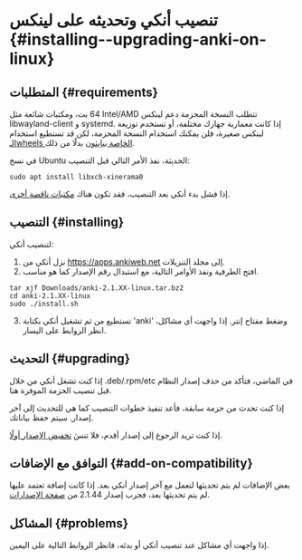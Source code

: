 # تنصيب أنكي وتحديثه على لينكس {#installing--upgrading-anki-on-linux}

<!-- toc -->

## المتطلبات {#requirements}

تتطلب النسخة المحزمة دعم لينكس <span dir="ltr">Intel/AMD</span> 64 بت، ومكتبات شائعة مثل libwayland-client و systemd.
إذا كانت معمارية جهازك مختلفة، أو تستخدم توزيعة لينكس صغيرة، فلن يمكنك استخدام النسخة المحزمة،
لكن قد تستطيع استخدام
[الـwheels الخاصة ببايثون](https://betas.ankiweb.net/#via-pypipip)
بدلًا من ذلك.

في نسخ Ubuntu الحديثة، نفذ الأمر التالي قبل التنصيب:

```shell
sudo apt install libxcb-xinerama0
```

إذا فشل بدء أنكي بعد التنصيب، فقد تكون هناك [مكتبات ناقصة أخرى](./missing-libraries.md).

## التنصيب {#installing}

لتنصيب أنكي:

1. نزل أنكي من <https://apps.ankiweb.net> إلى مجلد التنزيلات.
2. افتح الطرفية ونفذ الأوامر التالية، مع استبدال رقم الإصدار كما هو مناسب.

```shell
tar xjf Downloads/anki-2.1.XX-linux.tar.bz2
cd anki-2.1.XX-linux
sudo ./install.sh
```

3. تستطيع من ثم تشغيل أنكي بكتابة 'anki' وضغط مفتاح إنتر. إذا واجهت أي مشاكل،
   انظر الروابط على اليسار.

## التحديث {#upgrading}

إذا كنت تشغل أنكي من خلال .deb/.rpm/etc في الماضي، فتأكد من حذف إصدار النظام
قبل تنصيب الحزمة الموفرة هنا.

إذا كنت تحدث من حزمة سابقة، فأعد تنفيذ خطوات التنصيب كما هي للتحديث إلى آخر إصدار.
سيتم حفظ بياناتك.

إذا كنت تريد الرجوع إلى إصدار أقدم، فلا تنسَ [تخفيض الإصدار أولًا](https://changes.ankiweb.net).

## التوافق مع الإضافات {#add-on-compatibility}

بعض الإضافات لم يتم تحديثها لتعمل مع آخر إصدار أنكي بعد. إذا كانت إضافة تعتمد عليها
لم يتم تحديثها بعد، فجرب إصدار 2.1.44 من [صفحة الإصدارات](https://github.com/ankitects/anki/releases).

## المشاكل {#problems}

إذا واجهت أي مشاكل عند تنصيب أنكي أو بدئه، فانظر الروابط التالية على اليمين.
